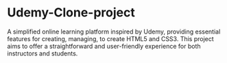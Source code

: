 # Udemy-Clone-project
A simplified online learning platform inspired by Udemy, providing essential features for creating, managing, to create HTML5 and CSS3. This project aims to offer a straightforward and user-friendly experience for both instructors and students.
